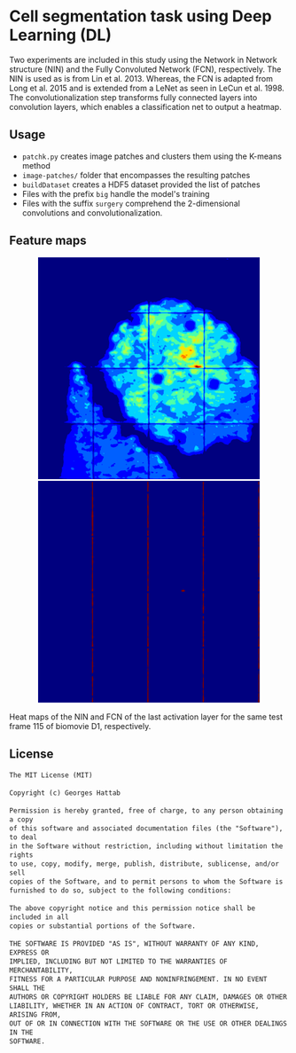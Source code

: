 # Cell segmentation task using Deep Learning (DL)
Two experiments are included in this study using the Network in Network structure (NIN) and the Fully Convoluted Network (FCN), respectively.
The NIN is used as is from Lin et al. 2013.
Whereas, the FCN is adapted from Long et al. 2015 and is extended from a LeNet as seen in LeCun et al. 1998. 
The convolutionalization step transforms fully connected layers into convolution layers, which enables a classification net to output a heatmap.

## Usage 

* `patchk.py` creates image patches and clusters them using the K-means method
* `image-patches/` folder that encompasses the resulting patches
* `buildDataset` creates a HDF5 dataset provided the list of patches 
* Files with the prefix `big` handle the model's training
* Files with the suffix `surgery` comprehend the 2-dimensional convolutions and convolutionalization.

## Feature maps
<p align="center"><img src="https://raw.githubusercontent.com/ghattab/ml-seg/master/.gitignore/ninheatmap7.png" alt="NIN" width="400" height="400" /> <img src="https://raw.githubusercontent.com/ghattab/ml-seg/master/.gitignore/convheatmap7.png" alt="FCN" width="400" height="400" />
</p>
Heat maps of the NIN and FCN of the last activation layer for the same test frame 115 of biomovie D1, respectively.


## License
```
The MIT License (MIT)

Copyright (c) Georges Hattab

Permission is hereby granted, free of charge, to any person obtaining a copy
of this software and associated documentation files (the "Software"), to deal
in the Software without restriction, including without limitation the rights
to use, copy, modify, merge, publish, distribute, sublicense, and/or sell
copies of the Software, and to permit persons to whom the Software is
furnished to do so, subject to the following conditions:

The above copyright notice and this permission notice shall be included in all
copies or substantial portions of the Software.

THE SOFTWARE IS PROVIDED "AS IS", WITHOUT WARRANTY OF ANY KIND, EXPRESS OR
IMPLIED, INCLUDING BUT NOT LIMITED TO THE WARRANTIES OF MERCHANTABILITY,
FITNESS FOR A PARTICULAR PURPOSE AND NONINFRINGEMENT. IN NO EVENT SHALL THE
AUTHORS OR COPYRIGHT HOLDERS BE LIABLE FOR ANY CLAIM, DAMAGES OR OTHER
LIABILITY, WHETHER IN AN ACTION OF CONTRACT, TORT OR OTHERWISE, ARISING FROM,
OUT OF OR IN CONNECTION WITH THE SOFTWARE OR THE USE OR OTHER DEALINGS IN THE
SOFTWARE.
```
